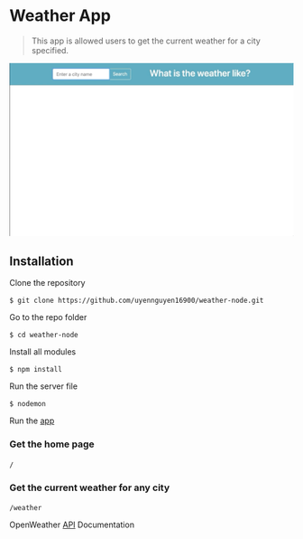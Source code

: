 # Weather App
> This app is allowed users to get the current weather for a city specified.

![Gif description](./public/weather-gif.gif)

## Installation
Clone the repository

```
$ git clone https://github.com/uyennguyen16900/weather-node.git
```

Go to the repo folder

```
$ cd weather-node
```

Install all modules

```
$ npm install
```

Run the server file

```
$ nodemon
```

Run the [app](https://localhost:3000)


### Get the home page
`/`

### Get the current weather for any city
`/weather`


OpenWeather [API](https://openweathermap.org/api) Documentation
